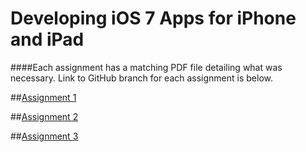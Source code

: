 Developing iOS 7 Apps for iPhone and iPad
=============================

####Each assignment has a matching PDF file detailing what was necessary. Link to GitHub branch for each assignment is below.

##[Assignment 1](https://github.com/jamarparris/edu.stanford.ios7-development/tree/assignment1)

##[Assignment 2](https://github.com/jamarparris/edu.stanford.ios7-development/tree/assignment2)

##[Assignment 3](https://github.com/jamarparris/edu.stanford.ios7-development/tree/assignment3)
